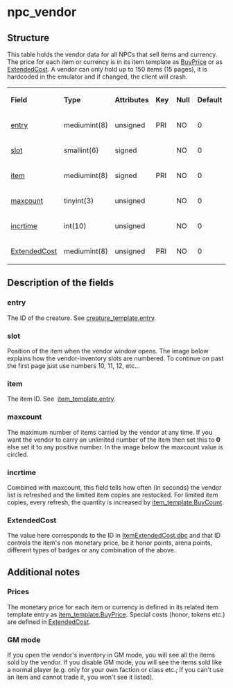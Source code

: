 # npc\_vendor

## Structure

This table holds the vendor data for all NPCs that sell items and currency. The price for each item or currency is in its item template as [BuyPrice](item_template.md#buyprice) or as [ExtendedCost](npc_vendor.md#extendedcost). A vendor can only hold up to 150 items (15 pages), it is hardcoded in the emulator and if changed, the client will crash.

<table style="width:100%;">
<colgroup>
<col width="16%" />
<col width="16%" />
<col width="16%" />
<col width="16%" />
<col width="16%" />
<col width="16%" />
</colgroup>
<tbody>
<tr>
<td><p><strong>Field</strong></p></td>
<td><p><strong>Type</strong></p></td>
<td><p><strong>Attributes</strong></p></td>
<td><p><strong>Key</strong></p></td>
<td><p><strong>Null</strong></p></td>
<td><p><strong>Default</strong></p></td>
</tr>
<tr>
<td><p><a href="#entry">entry</a></p></td>
<td><p>mediumint(8)</p></td>
<td><p>unsigned</p></td>
<td><p>PRI</p></td>
<td><p>NO</p></td>
<td><p>0</p></td>
</tr>
<tr>
<td><p><a href="#slot">slot</a></p></td>
<td><p>smallint(6)</p></td>
<td><p>signed</p></td>
<td><p> </p></td>
<td><p>NO</p></td>
<td><p>0</p></td>
</tr>
<tr>
<td><p><a href="#item">item</a></p></td>
<td><p>mediumint(8)</p></td>
<td><p>signed</p></td>
<td><p>PRI</p></td>
<td><p>NO</p></td>
<td><p>0</p></td>
</tr>
<tr>
<td><p><a href="#maxcount">maxcount</a></p></td>
<td><p>tinyint(3)</p></td>
<td><p>unsigned</p></td>
<td><p> </p></td>
<td><p>NO</p></td>
<td><p>0</p></td>
</tr>
<tr>
<td><p><a href="#incrtime">incrtime</a></p></td>
<td><p>int(10)</p></td>
<td><p>unsigned</p></td>
<td><p> </p></td>
<td><p>NO</p></td>
<td><p>0</p></td>
</tr>
<tr>
<td><p><a href="#extendedcost">ExtendedCost</a></p></td>
<td><p>mediumint(8)</p></td>
<td><p>unsigned</p></td>
<td><p>PRI</p></td>
<td><p>NO</p></td>
<td><p>0</p></td>
</tr>
</tbody>
</table>

## Description of the fields

### entry

The ID of the creature. See [creature\_template.entry](creature_template.md#entry).

### slot

Position of the item when the vendor window opens. The image below explains how the vendor-inventory slots are numbered. To continue on past the first page just use numbers 10, 11, 12, etc...

### item

The item ID. See  [item\_template.entry](item_template.md#entry).

### maxcount

The maximum number of items carried by the vendor at any time. If you want the vendor to carry an unlimited number of the item then set this to **0** else set it to any positive number. In the image below the maxcount value is circled.

### incrtime

Combined with maxcount, this field tells how often (in seconds) the vendor list is refreshed and the limited item copies are restocked. For limited item copies, every refresh, the quantity is increased by [item\_template.BuyCount](item_template.md#buycount).

### ExtendedCost

The value here corresponds to the ID in [ItemExtendedCost.dbc](../../dbc/ItemExtendedCost.md) and that ID controls the item's non monetary price, be it honor points, arena points, different types of badges or any combination of the above.

## Additional notes

### Prices

The monetary price for each item or currency is defined in its related item template entry as [item\_template.BuyPrice](item_template.md#buyprice).
Special costs (honor, tokens etc.) are defined in [ExtendedCost](#extendedcost).

### GM mode

If you open the vendor's inventory in GM mode, you will see all the items sold by the vendor. If you disable GM mode, you will see the items sold like a normal player (e.g. only for your own faction or class etc.; if you can't use an item and cannot trade it, you won't see it listed).
